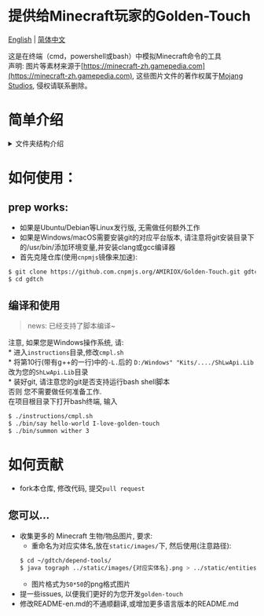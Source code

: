 # 提供给Minecraft玩家的Golden-Touch
[English](README-en.md) | [简体中文](README.md)

这是在终端（cmd，powershell或bash）中模拟Minecraft命令的工具   
声明: 图片等素材来源于[https://minecraft-zh.gamepedia.com](https://minecraft-zh.gamepedia.com), 这些图片文件的著作权属于[Mojang Studios](https://minecraft-zh.gamepedia.com/Mojang_Studios/), 侵权请联系删除。

# 简单介绍
<details>
<summary>文件夹结构介绍</summary>
<ul>
<li> instructions : 主要的源文件目录,每个文件名为`{MC指令}.cpp,提供对应指令的模拟效果 </li>
<li> depend-tools : 一些依赖的小工具,如将图片转换为字符画 </li>
<li> static/entities_text_graph : 存放生物ASCII字符画, 用于console打印 </li>
<li> static/images : 存放生物图片, 用于生成字符画 </li>
</ul>
</details>

# 如何使用：
## prep works:
* 如果是Ubuntu/Debian等Linux发行版, 无需做任何额外工作   
* 如果是Windows/macOS需要安装git的对应平台版本, 请注意将git安装目录下的/usr/bin/添加环境变量,并安装clang或gcc编译器   
* 首先克隆仓库(使用`cnpmjs`镜像来加速):    
```bash
$ git clone https://github.com.cnpmjs.org/AMIRIOX/Golden-Touch.git gdtch
$ cd gdtch
```

## 编译和使用
> news: 已经支持了脚本编译~ 

注意, 如果您是Windows操作系统, 请:   
    * 进入`instructions`目录,修改`cmpl.sh`    
    * 将第10行(带有g++的一行)中的`-L.`后的 `D:/Windows" "Kits/..../ShLwApi.Lib`改为您的`ShLwApi.Lib`目录    
    * 装好git, 请注意您的git是否支持运行bash shell脚本    
否则 您不需要做任何准备工作.      
在项目根目录下打开bash终端, 输入    
```bash
$ ./instructions/cmpl.sh
$ ./bin/say hello-world I-love-golden-touch
$ ./bin/summon wither 3
```
<!--当前不支持cmake编译或自动化脚本编译(已加入开发计划), 请手动编译.     
以summon.cpp为例: (您可以将`clang++`替换为`g++`)       
**如果您的操作系统是Windows,请在编译时使用-D WIN32或直接使用g++编译器**   
**同时,您还需要加入`-L. {您的ShLwApi.Lib所在位置}/x64/ShLwApi.Lib`**   
Linux/macOS:   
```
$ cd instructions
$ clang++ ./summon.cpp -o ../bin/summon -std=c++11
$ ../bin/summon wither 2
$ ../bin/summon wolf 1
```
Windows:   
```
> cd instructions
> g++ summon.cpp -o ../bin/summon.exe -std=c++11 -L. {您的ShLwApi.Lib所在位置}/x64/ShLwApi.Lib
> cd bin
> summon wither 2
> summon wolf 3
```
另外,您需要在Windows下注意的是, 一般{您的ShLwApi.Lib所在位置}都会有`Windows Kits`(包含空格),则您需要写成`Windows" "Kits`   
我的ShLwApi.Lib在D:/Windows" "Kits/10/Lib/10.0.18362.0/um/x64/ShLwApi.Lib-->

# 如何贡献
* fork本仓库, 修改代码, 提交`pull request`
## 您可以...
* 收集更多的 Minecraft 生物/物品图片, 要求:
    * 重命名为对应实体名,放在`static/images/`下, 然后使用(注意路径):
    ```bash
    $ cd ~/gdtch/depend-tools/
    $ java tograph ../static/images/{对应实体名}.png > ../static/entities_text_graph/{对应实体名}.txt
    ```
    * 图片格式为`50*50`的png格式图片
* 提一些issues, 以便我们更好的为您开发`golden-touch`
* 修改README-en.md的不通顺翻译,或增加更多语言版本的README.md
